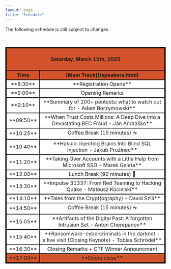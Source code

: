 ```yaml
---
layout: page
title: "Schedule"
---
```

<style>
table{
    border-collapse: collapse;
    border-spacing: 0;
    border:2px solid #000000;
}

th{
    border:2px solid #000000;
}

td{
    border:2px solid #000000;
    vertical-align: middle;
}
td.diagonalRising
{
	background: linear-gradient(to right bottom, #F8F1E7 0%,#F8F1E7 49.9%,#000000 50%,#000000 51%,#F8F1E7 51.1%,#F8F1E7 100%);
}

thead{
    background-color: #D3542C; 
}

tfoot{
    background-color: #D3542C; 
}
.General_items{
    background-color: #FFFFFF; 
}
tbody{
   background-color: #F8F1E7; 
}

</style>
The following schedule is still subject to changes.

<br>

<table width="100%">
<colgroup>
<col width="10%" />
<col width="100%" />
</colgroup>
<thead>
<tr class="header">
<th colspan=4 align="center"><br>Saturday, March 15th, 2025<br><br></th>
</tr>
<tr class="header">
    <th markdown="span" align="center" rowspan=2 >Time</th>
    <th markdown="span" align="center" colspan=3>[Main Track](/speakers.html)</th>
</tr>
</thead>
<tbody>
    <tr class="General_items">
        <td markdown="span" align="center" >**8:30**</td>
        <td markdown="span" align="center" colspan=3> **Registration Opens**</td>
    </tr>
    <tr class="General_items">
        <td markdown="span" align="center">**9:00**</td>
        <td markdown="span" align="center" colspan=3> Opening Remarks</td>
    </tr>
    <tr class="General_items">
        <td markdown="span" align="center">**9:10**</td>
        <td markdown="span" align="center" colspan=3> **Summary of 200+ pentests: what to watch out for - Adam Borzymowski**</td>
    </tr>
    <tr class="General_items">
        <td markdown="span" align="center">**09:50**</td>
        <td markdown="span" align="center" colspan=3> **When Trust Costs Millions: A Deep Dive into a Devastating BEC Fraud - Ján Andraško**</td>
    </tr>
    <tr class="General_items">
        <td markdown="span" align="center">**10:25**</td>
        <td markdown="span" align="center" colspan=3> Coffee Break (15 minutes) ☕ </td>
    </tr>
    <tr class="General_items">
        <td markdown="span" align="center">**10:40**</td>
        <td markdown="span" align="center" colspan=3> **Hakuin: Injecting Brains Into Blind SQL Injection - Jakub Pružinec** </td>
    </tr>
    <tr class="General_items">
        <td markdown="span" align="center">**11:20**</td>
        <td markdown="span" align="center" colspan=3> **Taking Over Accounts with a Little Help from Microsoft SSO - Marek Geleta** </td>
    </tr>
    <tr class="General_items">
        <td markdown="span" align="center">**12:00**</td>
        <td markdown="span" align="center" colspan=3> Lunch Break (90 minutes) 🍴 </td>
    </tr>
    <tr class="General_items">
        <td markdown="span" align="center">**13:30**</td>
        <td markdown="span" align="center" colspan=3> **Impulse 31337: From Red Teaming to Hacking Quake - Mateusz Kocielski** </td>
    </tr>
    <tr class="General_items">
        <td markdown="span" align="center">**14:10**</td>
        <td markdown="span" align="center" colspan=3> **Tales from the Crypt(ography) - David Szili** </td>
    </tr>
    <tr class="General_items">
        <td markdown="span" align="center">**14:50**</td>
        <td markdown="span" align="center" colspan=3> Coffee Break (15 minutes) ☕ </td>
    </tr>
    <tr class="General_items">
        <td markdown="span" align="center">**15:05**</td>
        <td markdown="span" align="center" colspan=3> **Artifacts of the Digital Past: A forgotten Intrusion Set - Anton Cherepanov** </td>
    </tr>
    <tr class="General_items">
        <td markdown="span" align="center">**15:40**</td>
        <td markdown="span" align="center" colspan=3> **Ransomware-cybercriminals in the darknet - a live visit (Closing Keynote) - Tobias Schrödel** </td>
    </tr>
    <tr class="General_items">
        <td markdown="span" align="center">**16:30**</td>
        <td markdown="span" align="center" colspan=3> Closing Remarks + CTF Winner Announcment </td>
    </tr>
    </tbody>
    <tfoot>
        <tr>
            <td markdown="span" align="center">**17:00**</td>
            <td markdown="span" align="center" colspan=3> **Doors close**</td>
        </tr>
    </tfoot>
</table>
